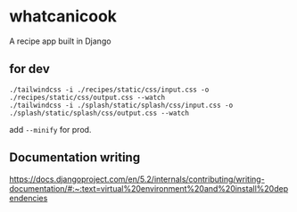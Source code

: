 # whatcanicook
A recipe app built in Django

## for dev

```
./tailwindcss -i ./recipes/static/css/input.css -o ./recipes/static/css/output.css --watch
./tailwindcss -i ./splash/static/splash/css/input.css -o ./splash/static/splash/css/output.css --watch
```

add `--minify` for prod.

## Documentation writing
https://docs.djangoproject.com/en/5.2/internals/contributing/writing-documentation/#:~:text=virtual%20environment%20and%20install%20dependencies